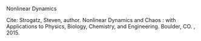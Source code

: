 Nonlinear Dynamics

Cite: Strogatz, Steven, author. Nonlinear Dynamics and Chaos : with Applications to Physics, Biology, Chemistry, and Engineering. Boulder, CO. , 2015.
